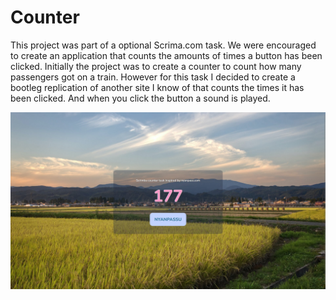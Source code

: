 # Counter

This project was part of a optional Scrima.com task.
We were encouraged to create an application that counts the amounts of times a button has been clicked. 
Initially the project was to create a counter to count how many passengers got on a train. However for this task I decided to create a bootleg replication of another site I know of that counts the times it has been clicked. And when you click the button a sound is played. 

![Image displaying the landing page for this project. The whole page fits into the landing page alone. It is a counter application with a button that registers and stores the amount of times it has been clicked.](page_preview.jpg)